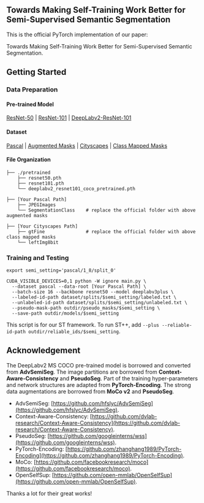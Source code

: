 ## Towards Making Self-Training Work Better for Semi-Supervised Semantic Segmentation

This is the official PyTorch implementation of our paper:

Towards Making Self-Training Work Better for Semi-Supervised Semantic Segmentation.

## Getting Started

### Data Preparation

#### Pre-trained Model

[ResNet-50](https://download.pytorch.org/models/resnet50-0676ba61.pth) | [ResNet-101](https://download.pytorch.org/models/resnet101-63fe2227.pth) | [DeepLabv2-ResNet-101](https://drive.google.com/file/d/14be0R1544P5hBmpmtr8q5KeRAvGunc6i/view?usp=sharing)

#### Dataset

[Pascal](http://host.robots.ox.ac.uk/pascal/VOC/voc2012/VOCtrainval_11-May-2012.tar) | [Augmented Masks](https://drive.google.com/file/d/1ikrDlsai5QSf2GiSUR3f8PZUzyTubcuF/view?usp=sharing) | [Cityscapes](https://www.cityscapes-dataset.com/file-handling/?packageID=3) | [Class Mapped Masks](https://drive.google.com/file/d/1E_27g9tuHm6baBqcA7jct_jqcGA89QPm/view?usp=sharing) 

#### File Organization

```
├── ./pretrained
    ├── resnet50.pth
    ├── resnet101.pth
    └── deeplabv2_resnet101_coco_pretrained.pth
    
├── [Your Pascal Path]
    ├── JPEGImages
    └── SegmentationClass    # replace the official folder with above augmented masks 
    
├── [Your Cityscapes Path]
    ├── gtFine               # replace the official folder with above class mapped masks 
    └── leftImg8bit
```


### Training and Testing

```
export semi_setting='pascal/1_8/split_0'

CUDA_VISIBLE_DEVICES=0,1 python -W ignore main.py \
  --dataset pascal --data-root [Your Pascal Path] \
  --batch-size 16 --backbone resnet50 --model deeplabv3plus \
  --labeled-id-path dataset/splits/$semi_setting/labeled.txt \
  --unlabeled-id-path dataset/splits/$semi_setting/unlabeled.txt \
  --pseudo-mask-path outdir/pseudo_masks/$semi_setting \
  --save-path outdir/models/$semi_setting
```
This script is for our ST framework. To run ST++, add ```--plus --reliable-id-path outdir/reliable_ids/$semi_setting```.


## Acknowledgement

The DeepLabv2 MS COCO pre-trained model is borrowed and converted from **AdvSemiSeg**.
The image partitions are borrowed from **Context-Aware-Consistency** and **PseudoSeg**. 
Part of the training hyper-parameters and network structures are adapted from **PyTorch-Encoding**. The strong data augmentations are borrowed from **MoCo v2** and **PseudoSeg**.
 
+ AdvSemiSeg: [https://github.com/hfslyc/AdvSemiSeg](https://github.com/hfslyc/AdvSemiSeg).
+ Context-Aware-Consistency: [https://github.com/dvlab-research/Context-Aware-Consistency](https://github.com/dvlab-research/Context-Aware-Consistency).
+ PseudoSeg: [https://github.com/googleinterns/wss](https://github.com/googleinterns/wss).
+ PyTorch-Encoding: [https://github.com/zhanghang1989/PyTorch-Encoding](https://github.com/zhanghang1989/PyTorch-Encoding).
+ MoCo: [https://github.com/facebookresearch/moco](https://github.com/facebookresearch/moco).
+ OpenSelfSup: [https://github.com/open-mmlab/OpenSelfSup](https://github.com/open-mmlab/OpenSelfSup).

Thanks a lot for their great works!
